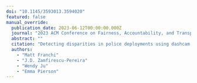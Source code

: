 ```yaml
---
doi: "10.1145/3593013.3594020"
featured: false
manual_override:
  publication_date: 2023-06-12T00:00:00.000Z
  journal: "2023 ACM Conference on Fairness, Accountability, and Transparency"
  abstract: ""
  citation: "Detecting disparities in police deployments using dashcam data (2023)"
  authors:
    - "Matt Franchi"
    - "J.D. Zamfirescu-Pereira"
    - "Wendy Ju"
    - "Emma Pierson"
---
```


<!-- You can add additional content about this publication here if needed -->
